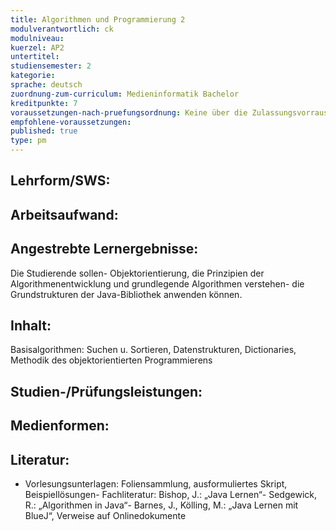 ```yaml
---
title: Algorithmen und Programmierung 2
modulverantwortlich: ck
modulniveau:
kuerzel: AP2
untertitel:
studiensemester: 2
kategorie:
sprache: deutsch
zuordnung-zum-curriculum: Medieninformatik Bachelor
kreditpunkte: 7
voraussetzungen-nach-pruefungsordnung: Keine über die Zulassungsvorrausetzungen hinausgehenden Vorraussetzungen
empfohlene-voraussetzungen: 
published: true
type: pm
---
```


## Lehrform/SWS:


## Arbeitsaufwand:

## Angestrebte Lernergebnisse:
Die Studierende sollen- Objektorientierung, die Prinzipien der Algorithmenentwicklung und grundlegende Algorithmen verstehen- die Grundstrukturen der Java-Bibliothek anwenden können.

## Inhalt:
Basisalgorithmen: Suchen u. Sortieren, Datenstrukturen, Dictionaries, Methodik des objektorientierten Programmierens

## Studien-/Prüfungsleistungen:


## Medienformen:


## Literatur:
- Vorlesungsunterlagen: Foliensammlung, ausformuliertes Skript, Beispiellösungen- Fachliteratur: Bishop, J.: „Java Lernen“- Sedgewick, R.: „Algorithmen in Java“- Barnes, J., Kölling, M.: „Java Lernen mit BlueJ“, Verweise auf Onlinedokumente

